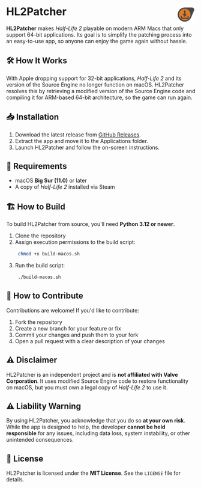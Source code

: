 # HL2Patcher <img src="assets/icon.png" alt="HL2Patcher Logo" width="50" align="right">

**HL2Patcher** makes *Half-Life 2* playable on modern ARM Macs that only support 64-bit applications. Its goal is to simplify the patching process into an easy-to-use app, so anyone can enjoy the game again without hassle.  

## 🛠 How It Works  

With Apple dropping support for 32-bit applications, *Half-Life 2* and its version of the Source Engine no longer function on macOS. HL2Patcher resolves this by retrieving a modified version of the Source Engine code and compiling it for ARM-based 64-bit architecture, so the game can run again.  

## 📥 Installation  

1. Download the latest release from [GitHub Releases](https://github.com/KZL00/HL2Patcher/releases).  
2. Extract the app and move it to the Applications folder.  
3. Launch HL2Patcher and follow the on-screen instructions.  

## 🔧 Requirements  

- macOS **Big Sur (11.0)** or later  
- A copy of *Half-Life 2* installed via Steam  

## 🏗 How to Build  

To build HL2Patcher from source, you'll need **Python 3.12 or newer**.  

1. Clone the repository
2. Assign execution permissions to the build script:
   ```sh
    chmod +x build-macos.sh
    ```
3. Run the build script:
   ```sh
    ./build-macos.sh
    ```

## 🤝 How to Contribute  

Contributions are welcome! If you'd like to contribute:  

1. Fork the repository  
2. Create a new branch for your feature or fix  
3. Commit your changes and push them to your fork  
4. Open a pull request with a clear description of your changes  

## ⚠ Disclaimer  

HL2Patcher is an independent project and is **not affiliated with Valve Corporation**. It uses modified Source Engine code to restore functionality on macOS, but you must own a legal copy of *Half-Life 2* to use it.  

## ⚠ Liability Warning  

By using HL2Patcher, you acknowledge that you do so **at your own risk**. While the app is designed to help, the developer **cannot be held responsible** for any issues, including data loss, system instability, or other unintended consequences.  

## 📜 License  

HL2Patcher is licensed under the **MIT License**. See the `LICENSE` file for details.